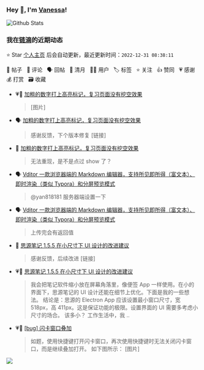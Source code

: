 ### Hey 👋, I'm [Vanessa](http://vanessa.b3log.org/)!

![Github Stats](https://github-readme-stats.vercel.app/api?username=Vanessa219&show_icons=true)

<!--events start -->

### 我在[链滴](https://ld246.com)的近期动态

⭐️ Star [个人主页](https://github.com/Vanessa219/Vanessa219) 后会自动更新，最近更新时间：`2022-12-31 08:38:11`

📝 帖子 &nbsp; 💬 评论 &nbsp; 🗣 回帖 &nbsp; 🌙 清月 &nbsp; 👨‍💻 用户 &nbsp; 🏷️ 标签 &nbsp; ⭐️ 关注 &nbsp; 👍 赞同 &nbsp; 💗 感谢 &nbsp; 💰 打赏 &nbsp; 🗃 收藏

* 💗📝 [加粗的数字打上高亮标记，复习页面没有挖空效果](https://ld246.com/article/1672377627704)

  > [图片]
* 🗣 [加粗的数字打上高亮标记，复习页面没有挖空效果](https://ld246.com/article/1672377627704/comment/1672396926694#comments)

  > 感谢反馈，下个版本修复 [链接]
* 💬 [加粗的数字打上高亮标记，复习页面没有挖空效果](https://ld246.com/article/1672377627704/comment/1672390994478#comments)

  > 无法重现，是不是点过 show 了？
* 🗣 [Vditor 一款浏览器端的 Markdown 编辑器，支持所见即所得（富文本）、即时渲染（类似 Typora）和分屏预览模式](https://ld246.com/article/1549638745630/comment/1672212141952#comments)

  > @yan818181 服务器端设置一下
* 🗣 [Vditor 一款浏览器端的 Markdown 编辑器，支持所见即所得（富文本）、即时渲染（类似 Typora）和分屏预览模式](https://ld246.com/article/1549638745630/comment/1672212141952#comments)

  > 上传完会有返回值
* 💬 [思源笔记 1.5.5 在小尺寸下 UI 设计的改进建议](https://ld246.com/article/1672114347456/comment/1672196626203#comments)

  > 感谢反馈，后续改进 [链接]
* 💗📝 [思源笔记 1.5.5 在小尺寸下 UI 设计的改进建议](https://ld246.com/article/1672114347456)

  > 我会把笔记软件缩小放在屏幕角落里，像便签 App 一样使用。在小的界面下，思源笔记的 UI 设计还能在细节上优化。下面是我的一些想法。 结论是：思源的 Electron App 应该设置最小窗口尺寸，宽 518px，高 411px。这是保证功能的极限。设置界面的 UI 需要多考虑小尺寸的场合。 该多小？ 工作生活中，我 ..
* 💗📝 [[bug] 闪卡窗口叠加](https://ld246.com/article/1672129934885)

  > 如题，使用快捷键打开闪卡窗口，再次使用快捷键时无法关闭闪卡窗口，而是继续叠加打开。 如下图所示： [图片]


<!--events end -->

<a title="Hits" target="_blank" href="https://github.com/Vanessa219/Vanessa219"><img src="https://hits.b3log.org/Vanessa219/Vanessa219.svg"></a>
